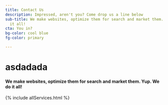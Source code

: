```yaml
---
title: Contact Us
description: Impressed, aren't you? Come drop us a line below
sub-title: We make websites, optimize them for search and market them. Yup. We do
  it all!
cta: You in?
bg-color: cool blue
fg-color: primary

---
```

<div class="wrapper box-shadow-large bordered-top"> <div class="pure-g  align-center "> <div class="pure-u-1 "> <h1 class="text-primary ">asdadada</h1> <h4>We make websites, optimize them for search and market them. Yup. We do it all! </h4>  
</div>  
</div>
{% include allServices.html %}

</div>